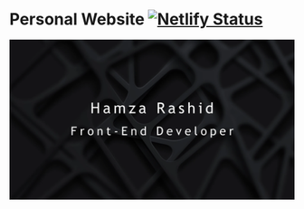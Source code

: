# Personal Website [![Netlify Status](https://api.netlify.com/api/v1/badges/38c613d2-7973-4e45-a83b-a027373d147c/deploy-status)](https://app.netlify.com/sites/hamza127/deploys)

![Screenshot](./public/web-screenshot.webp)
